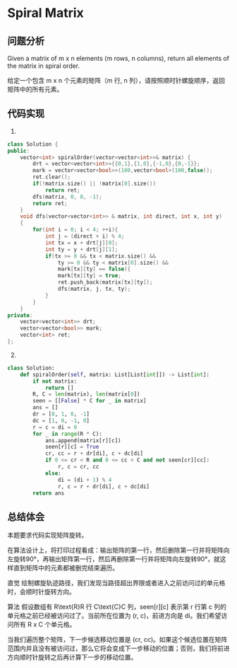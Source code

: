 #  Spiral Matrix

## 问题分析

Given a matrix of m x n elements (m rows, n columns), return all elements of the matrix in spiral order.

给定一个包含 m x n 个元素的矩阵（m 行, n 列），请按照顺时针螺旋顺序，返回矩阵中的所有元素。

## 代码实现

1.
``` C++
class Solution {
public:
    vector<int> spiralOrder(vector<vector<int>>& matrix) {
        drt = vector<vector<int>>{{0,1},{1,0},{-1,0},{0,-1}};
        mark = vector<vector<bool>>(100,vector<bool>(100,false));
        ret.clear();  
        if(!matrix.size() || !matrix[0].size())
            return ret;
        dfs(matrix, 0, 0, -1);
        return ret;
    }
    void dfs(vector<vector<int>> & matrix, int direct, int x, int y)
    {
        for(int i = 0; i < 4; ++i){
            int j = (direct + i) % 4;
            int tx = x + drt[j][0];
            int ty = y + drt[j][1];
            if(tx >= 0 && tx < matrix.size() &&
                ty >= 0 && ty < matrix[0].size() &&
                mark[tx][ty] == false){
                mark[tx][ty] = true;
                ret.push_back(matrix[tx][ty]);
                dfs(matrix, j, tx, ty);
            }
        }
    }
private:
    vector<vector<int>> drt;
    vector<vector<bool>> mark;
    vector<int> ret;
};
```

2.
```python
class Solution:
    def spiralOrder(self, matrix: List[List[int]]) -> List[int]:
        if not matrix: 
            return [] 
        R, C = len(matrix), len(matrix[0]) 
        seen = [[False] * C for _ in matrix] 
        ans = [] 
        dr = [0, 1, 0, -1] 
        dc = [1, 0, -1, 0] 
        r = c = di = 0 
        for _ in range(R * C): 
            ans.append(matrix[r][c]) 
            seen[r][c] = True 
            cr, cc = r + dr[di], c + dc[di] 
            if 0 <= cr < R and 0 <= cc < C and not seen[cr][cc]: 
                r, c = cr, cc 
            else: 
                di = (di + 1) % 4 
                r, c = r + dr[di], c + dc[di] 
        return ans

```

## 总结体会

本题要求代码实现矩阵旋转。

在算法设计上，将打印过程看成：输出矩阵的第一行，然后删除第一行并将矩阵向左旋转90°，再输出矩阵第一行，然后再删除第一行并将矩阵向左旋转90°，就这样直到矩阵中的元素都被删完结束遍历。

直觉
绘制螺旋轨迹路径，我们发现当路径超出界限或者进入之前访问过的单元格时，会顺时针旋转方向。

算法
假设数组有 R\text{R}R 行 C\text{C}C 列，seen[r][c] 表示第 r 行第 c 列的单元格之前已经被访问过了。当前所在位置为 (r, c)，前进方向是 di。我们希望访问所有 R x C 个单元格。

当我们遍历整个矩阵，下一步候选移动位置是 (cr, cc)。如果这个候选位置在矩阵范围内并且没有被访问过，那么它将会变成下一步移动的位置；否则，我们将前进方向顺时针旋转之后再计算下一步的移动位置。
